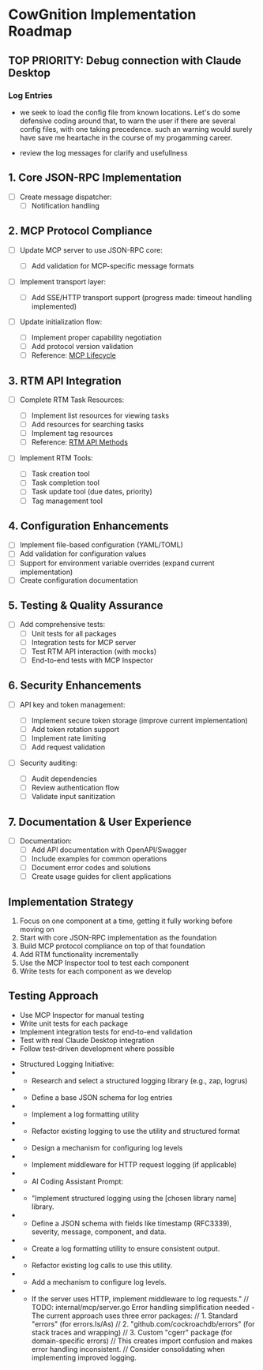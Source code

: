 # CowGnition Implementation Roadmap

## TOP PRIORITY: Debug connection with Claude Desktop

### Log Entries

- we seek to load the config file from known locations. Let's do some defensive coding around that, to warn the user if there are several config files, with one taking precedence. such an warning would surely have save me heartache in the course of my progamming career.

- review the log messages for clarify and usefullness

## 1. Core JSON-RPC Implementation

- [ ] Create message dispatcher:
  - [ ] Notification handling

## 2. MCP Protocol Compliance

- [ ] Update MCP server to use JSON-RPC core:

  - [ ] Add validation for MCP-specific message formats

- [ ] Implement transport layer:

  - [ ] Add SSE/HTTP transport support (progress made: timeout handling implemented)

- [ ] Update initialization flow:
  - [ ] Implement proper capability negotiation
  - [ ] Add protocol version validation
  - [ ] Reference: [MCP Lifecycle](https://spec.modelcontextprotocol.io/specification/2024-11-05/basic/lifecycle/)

## 3. RTM API Integration

- [ ] Complete RTM Task Resources:

  - [ ] Implement list resources for viewing tasks
  - [ ] Add resources for searching tasks
  - [ ] Implement tag resources
  - [ ] Reference: [RTM API Methods](https://www.rememberthemilk.com/services/api/)

- [ ] Implement RTM Tools:
  - [ ] Task creation tool
  - [ ] Task completion tool
  - [ ] Task update tool (due dates, priority)
  - [ ] Tag management tool

## 4. Configuration Enhancements

- [ ] Implement file-based configuration (YAML/TOML)
- [ ] Add validation for configuration values
- [ ] Support for environment variable overrides (expand current implementation)
- [ ] Create configuration documentation

## 5. Testing & Quality Assurance

- [ ] Add comprehensive tests:
  - [ ] Unit tests for all packages
  - [ ] Integration tests for MCP server
  - [ ] Test RTM API interaction (with mocks)
  - [ ] End-to-end tests with MCP Inspector

## 6. Security Enhancements

- [ ] API key and token management:

  - [ ] Implement secure token storage (improve current implementation)
  - [ ] Add token rotation support
  - [ ] Implement rate limiting
  - [ ] Add request validation

- [ ] Security auditing:
  - [ ] Audit dependencies
  - [ ] Review authentication flow
  - [ ] Validate input sanitization

## 7. Documentation & User Experience

- [ ] Documentation:
  - [ ] Add API documentation with OpenAPI/Swagger
  - [ ] Include examples for common operations
  - [ ] Document error codes and solutions
  - [ ] Create usage guides for client applications

## Implementation Strategy

1. Focus on one component at a time, getting it fully working before moving on
2. Start with core JSON-RPC implementation as the foundation
3. Build MCP protocol compliance on top of that foundation
4. Add RTM functionality incrementally
5. Use the MCP Inspector tool to test each component
6. Write tests for each component as we develop

## Testing Approach

- Use MCP Inspector for manual testing
- Write unit tests for each package
- Implement integration tests for end-to-end validation
- Test with real Claude Desktop integration
- Follow test-driven development where possible

* Structured Logging Initiative:
* - Research and select a structured logging library (e.g., zap, logrus)
* - Define a base JSON schema for log entries
* - Implement a log formatting utility
* - Refactor existing logging to use the utility and structured format
* - Design a mechanism for configuring log levels
* - Implement middleware for HTTP request logging (if applicable)
* - AI Coding Assistant Prompt:
* - "Implement structured logging using the [chosen library name] library.
* - Define a JSON schema with fields like timestamp (RFC3339), severity, message, component, and data.
* - Create a log formatting utility to ensure consistent output.
* - Refactor existing log calls to use this utility.
* - Add a mechanism to configure log levels.
* - If the server uses HTTP, implement middleware to log requests."
    // TODO: internal/mcp/server.go Error handling simplification needed - The current approach uses three error packages:
    // 1. Standard "errors" (for errors.Is/As)
    // 2. "github.com/cockroachdb/errors" (for stack traces and wrapping)
    // 3. Custom "cgerr" package (for domain-specific errors)
    // This creates import confusion and makes error handling inconsistent.
    // Consider consolidating when implementing improved logging.
